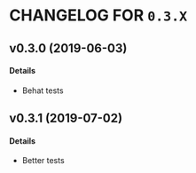 # CHANGELOG FOR `0.3.X`

## v0.3.0 (2019-06-03)

#### Details

- Behat tests

## v0.3.1 (2019-07-02)

#### Details

- Better tests

